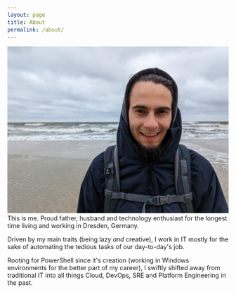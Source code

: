 ```yaml
---
layout: page
title: About
permalink: /about/
---
```


![Portrait](/images/about.jpg)
This is me. Proud father, husband and technology enthusiast for the longest time living and working in Dresden, Germany.

Driven by my main traits (being lazy *and* creative), I work in IT mostly for the sake of automating the tedious tasks of our day-to-day's job.

Rooting for PowerShell since it's creation (working in Windows environments for the better part of my career), I swiftly shifted away from traditional IT into all things Cloud, DevOps, SRE and Platform Engineering in the past.